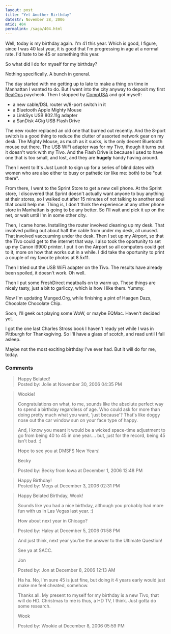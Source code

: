```yaml
---
layout: post
title: "Yet Another Birthday"
datestr: November 28, 2006
mtid: 404
permalink: /saga/404.html
---
```


Well, today is my birthday again.  I'm 41 this year.  Which is good, I figure, since I was 40 last year, it is good that I'm progressing in age at a normal rate.  I'd hate to be 45 or something this year.

So what did I do for myself for my birthday?

Nothing specifically.  A bunch in general.

The day started with me getting up to late to make a thing on time in Manhattan I wanted to do.  But I went into the city anyway to deposit my first <a href="http://www.realops.com" tittle="RealOps Inc">RealOps</a> paycheck.  Then I stopped by <a href="http://www.compusa.com" tittle="CompUSA Web Site">CompUSA</a> and got myself:

* a new cable/DSL router w/8-port switch in it
* a Bluetooth Apple Mighty Mouse
* a LinkSys USB 802.11g adapter
* a SanDisk 4Gig USB Flash Drive

The new router replaced an old one that burned out recently.  And the 8-port switch is a good thing to reduce the clutter of assorted network gear on my desk.  The Mighty Mouse, as much as it sucks, is the only decent Bluetooth mouse out there.  The USB WiFi adapter was for my Tivo, though it turns out it doesn't work with my Tivo.  And the Flash Drive is because I used to have one that is too small, and lost, and they are **hugely** handy having around.

Then I went to It's Just Lunch to sign up for a series of blind dates with women who are also either to busy or pathetic (or like me: both) to be "out there".

From there, I went to the Sprint Store to get a new cell phone.  At the Sprint store, I discovered that Sprint doesn't actually want anyone to buy anything at their stores, so I walked out after 15 minutes of not talking to another soul that could help me.  Thing is, I don't think the experience at any other phone store in Manhattan is going to be any better.  So I'll wait and pick it up on the net, or wait until I'm in some other city.

Then, I came home.  Installing the router involved cleaning up my desk.  That involved pulling out about half the cable from under my desk, all unused.  That involved vaccuuming under the desk.  Then I set up my Airport, so that the Tivo could get to the internet that way.  I also took the oportunity to set up my Canon i9900 printer.  I put it on the Airport so all computers could get to it, more on how that works out in a while.  I did take the oportunity to print a couple of my favorite photos at 8.5x11.

Then I tried out the USB WiFi adapter on the Tivo.  The results have already been spoiled, it doesn't work.  Oh well.

Then I put some FreshDirect meatballs on to warm up.  These things are nicely tasty, just a bit to garliccy, which is how I like them.  Yummy.

Now I'm updating Munged.Org, while finishing a pint of Haagen Dazs, Chocolate Chocolate Chip.

Soon, I'll geek out playing some WoW, or maybe EQMac.  Haven't decided yet.

I got the one last Charles Stross book I haven't ready yet while I was in Pittburgh for Thanksgiving.  So I'll have a glass of scotch, and read until I fall asleep.

Maybe not the most exciting birthday I've ever had.  But it will do for me, today.

### Comments

<blockquote>
Happy Belated!
<div class="comment-meta">Posted by: Jolie at November 30, 2006 04:35 PM</div> </blockquote>

<blockquote>
Wookie!

Congratulations on what, to me, sounds like the absolute perfect way to spend a birthday regardless of age.    Who could ask for more than doing pretty much what you want, 'just because'?  That's like doggy nose out the car window sun on your face type of happy.

And, I know you meant it would be a wicked space-time adjustment to go from being 40 to 45 in one year.... but, just for the record, being 45 isn't bad.  :)

Hope to see you at DMSFS New Years!

Becky
<div class="comment-meta">Posted by: Becky from Iowa at December  1, 2006 12:48 PM</div> </blockquote>

<blockquote>
Happy Birthday!
<div class="comment-meta">Posted by: Megs at December  3, 2006 02:31 PM</div> </blockquote>

<blockquote>
Happy Belated Birthday, Wook!

Sounds like you had a nice birthday, although you probably had more fun with us in Las Vegas last year. :)

How about next year in Chicago?
<div class="comment-meta">Posted by: Haley at December  5, 2006 01:58 PM</div> </blockquote>

<blockquote>
And just think, next year you'be the answer to the Ultimate Question!

See ya at SACC.

Jon<br />

<div class="comment-meta">Posted by: Jon at December  8, 2006 12:13 AM</div> </blockquote>

<blockquote>
Ha ha.  No, I'm sure 45 is just fine, but doing it 4 years early would just make me feel cheated, somehow.

Thanks all.  My present to myself for my birthday is a new Tivo, that will do HD.  Christmas to me is thus, a HD TV, I think.  Just gotta do some research.

Wook
<div class="comment-meta">Posted by: Wookie at December  8, 2006 05:59 PM</div> </blockquote>

